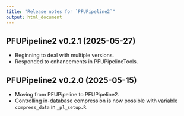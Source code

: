 ```yaml
---
title: "Release notes for `PFUPipeline2`"
output: html_document
---
```



## PFUPipeline2 v0.2.1 (2025-05-27)

* Beginning to deal with multiple versions.
* Responded to enhancements in PFUPipelineTools.



## PFUPipeline2 v0.2.0 (2025-05-15) 

* Moving from PFUPipeline to PFUPipeline2. 
* Controlling in-database compression is now possible with 
  variable `compress_data` in `_pl_setup.R`.
